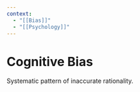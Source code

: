 ```yaml
---
context:
  - "[[Bias]]"
  - "[[Psychology]]"
---
```


# Cognitive Bias

Systematic pattern of inaccurate rationality.
